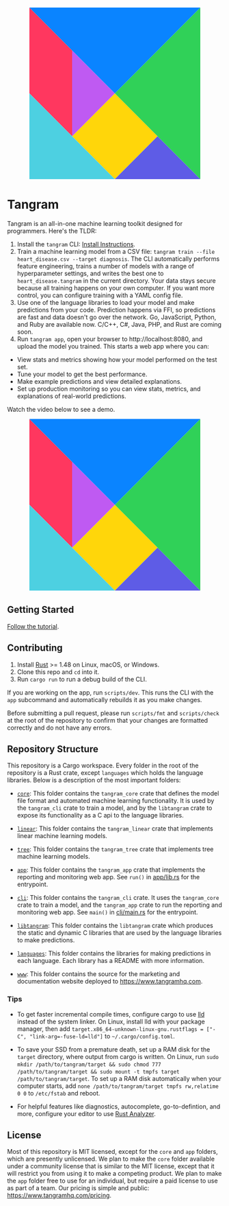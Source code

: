 <p align="center">
	<img src="tangram.svg" title="Tangram">
</p>

# Tangram

Tangram is an all-in-one machine learning toolkit designed for programmers. Here's the TLDR:

1. Install the `tangram` CLI: [Install Instructions](https://www.tangramhq.com/docs/install).
2. Train a machine learning model from a CSV file: `tangram train --file heart_disease.csv --target diagnosis`. The CLI automatically performs feature engineering, trains a number of models with a range of hyperparameter settings, and writes the best one to `heart_disease.tangram` in the current directory. Your data stays secure because all training happens on your own computer. If you want more control, you can configure training with a YAML config file.
3. Use one of the language libraries to load your model and make predictions from your code. Prediction happens via FFI, so predictions are fast and data doesn't go over the network. Go, JavaScript, Python, and Ruby are available now. C/C++, C#, Java, PHP, and Rust are coming soon.
4. Run `tangram app`, open your browser to http://localhost:8080, and upload the model you trained. This starts a web app where you can:

- View stats and metrics showing how your model performed on the test set.
- Tune your model to get the best performance.
- Make example predictions and view detailed explanations.
- Set up production monitoring so you can view stats, metrics, and explanations of real-world predictions.

Watch the video below to see a demo.

<p align="center">
	<img src="tangram.svg" title="Tangram">
</p>

## Getting Started

[Follow the tutorial](https://www.tangramhq.com/docs).

## Contributing

1. Install [Rust](rust-lang.org) >= 1.48 on Linux, macOS, or Windows.
2. Clone this repo and `cd` into it.
3. Run `cargo run` to run a debug build of the CLI.

If you are working on the app, run `scripts/dev`. This runs the CLI with the `app` subcommand and automatically rebuilds it as you make changes.

Before submitting a pull request, please run `scripts/fmt` and `scripts/check` at the root of the repository to confirm that your changes are formatted correctly and do not have any errors.

## Repository Structure

This repository is a Cargo workspace. Every folder in the root of the repository is a Rust crate, except `languages` which holds the language libraries. Below is a description of the most important folders:

- [`core`](core): This folder contains the `tangram_core` crate that defines the model file format and automated machine learning functionality. It is used by the `tangram_cli` crate to train a model, and by the `libtangram` crate to expose its functionality as a C api to the language libraries.

- [`linear`](linear): This folder contains the `tangram_linear` crate that implements linear machine learning models.

- [`tree`](tree): This folder contains the `tangram_tree` crate that implements tree machine learning models.

- [`app`](app): This folder contains the `tangram_app` crate that implements the reporting and monitoring web app. See `run()` in [app/lib.rs](app/lib.rs) for the entrypoint.

- [`cli`](cli): This folder contains the `tangram_cli` crate. It uses the `tangram_core` crate to train a model, and the `tangram_app` crate to run the reporting and monitoring web app. See `main()` in [cli/main.rs](cli/main.rs) for the entrypoint.

- [`libtangram`](libtangram): This folder contains the `libtangram` crate which produces the static and dynamic C libraries that are used by the language libraries to make predictions.

- [`languages`](languages): This folder contains the libraries for making predictions in each language. Each library has a README with more information.

- [`www`](www): This folder contains the source for the marketing and documentation website deployed to https://www.tangramhq.com.

### Tips

- To get faster incremental compile times, configure cargo to use [lld](https://lld.llvm.org/) instead of the system linker. On Linux, install lld with your package manager, then add `target.x86_64-unknown-linux-gnu.rustflags = ["-C", "link-arg=-fuse-ld=lld"]` to `~/.cargo/config.toml`.

- To save your SSD from a premature death, set up a RAM disk for the `target` directory, where output from cargo is written. On Linux, run `sudo mkdir /path/to/tangram/target && sudo chmod 777 /path/to/tangram/target && sudo mount -t tmpfs target /path/to/tangram/target`. To set up a RAM disk automatically when your computer starts, add `none /path/to/tangram/target tmpfs rw,relatime 0 0` to `/etc/fstab` and reboot.

- For helpful features like diagnostics, autocomplete, go-to-defintion, and more, configure your editor to use [Rust Analyzer](https://rust-analyzer.github.io/).

## License

Most of this repository is MIT licensed, except for the `core` and `app` folders, which are presently unlicensed. We plan to make the `core` folder available under a community license that is similar to the MIT license, except that it will restrict you from using it to make a competing product. We plan to make the `app` folder free to use for an individual, but require a paid license to use as part of a team. Our pricing is simple and public: https://www.tangramhq.com/pricing.
